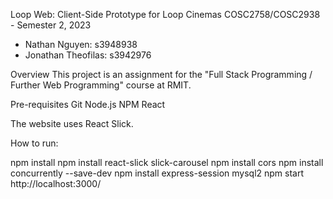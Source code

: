Loop Web: Client-Side Prototype for Loop Cinemas
COSC2758/COSC2938 - Semester 2, 2023
- Nathan Nguyen: s3948938
- Jonathan Theofilas: s3942976

Overview
This project is an assignment for the "Full Stack Programming / Further Web Programming" course at RMIT. 

Pre-requisites
Git
Node.js
NPM
React

The website uses React Slick. 

How to run:

npm install
npm install react-slick slick-carousel
npm install cors
npm install concurrently --save-dev
npm install express-session mysql2
npm start
http://localhost:3000/